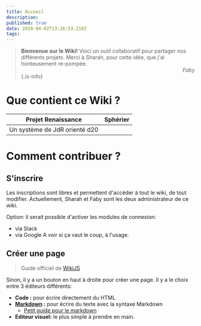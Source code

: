```yaml
---
title: Accueil
description: 
published: true
date: 2020-04-02T13:26:53.218Z
tags: 
---
```


> **Bienvenue sur le Wiki!**
Voici un outil collaboratif pour partager nos différents projets.
Merci à Sharah, pour cette idée, que j'ai honteusement re-pompée.
> <span style="text-align:right;display:block">_Faby_</span>
{.is-info}


# Que contient ce Wiki ?

|Projet Renaissance|Sphérier|
|-|-|
|Un système de JdR orienté d20||

# Comment contribuer ?

## S'inscrire
Les inscriptions sont libres et permettent d'accéder à tout le wiki, de tout modifier.
Actuellement, Sharah et Faby sont les deux administrateur de ce wiki.

Option: il serait possible d'activer les modules de connexion:
* via Slack
* via Google
A voir si ça vaut le coup, à l'usage.

## Créer une page 
> Guide officiel de [WikiJS](https://docs.requarks.io/guide/intro)

Sinon, il y a un bouton en haut à droite pour créer une page.
Il y a le choix entre 3 éditeurs différents:
 - **Code :** pour écrire directement du HTML
 - **[Markdown](https://fr.wikipedia.org/wiki/Markdown) :** pour écrire du texte avec la syntaxe Markdown
   - [Petit guide pour le markdown](/home/markdown)
 - **Editeur visuel:** le plus simple à prendre en main.